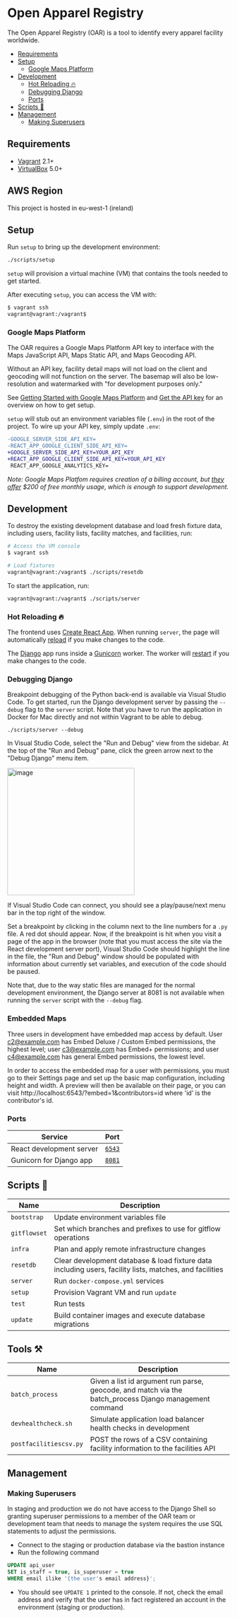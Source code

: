 # Open Apparel Registry

The Open Apparel Registry (OAR) is a tool to identify every apparel facility worldwide.

- [Requirements](#requirements)
- [Setup](#setup)
  - [Google Maps Platform](#google-maps-platform)
- [Development](#development)
  - [Hot Reloading 🔥](#hot-reloading-)
  - [Debugging Django](#debugging-django)
  - [Ports](#ports)
- [Scripts 🧰](#scripts-)
- [Management](#management)
  - [Making Superusers](#making-superusers)

## Requirements

- [Vagrant](https://www.vagrantup.com/docs/installation/) 2.1+
- [VirtualBox](https://www.virtualbox.org/wiki/Downloads) 5.0+

## AWS Region
This project is hosted in eu-west-1 (ireland)

## Setup

Run `setup` to bring up the development environment:

```bash
./scripts/setup
```

`setup` will provision a virtual machine (VM) that contains the tools needed to get started.

After executing `setup`, you can access the VM with:

```bash
$ vagrant ssh
vagrant@vagrant:/vagrant$
```

### Google Maps Platform

The OAR requires a Google Maps Platform API key to interface with the Maps JavaScript API, Maps Static API, and Maps Geocoding API.

Without an API key, facility detail maps will not load on the client and geocoding will not function on the server. The basemap will also be low-resolution and watermarked with "for development purposes only."

See [Getting Started with Google Maps Platform](https://developers.google.com/maps/gmp-get-started#procedures) and [Get the API key](https://developers.google.com/maps/documentation/javascript/get-api-key#get-the-api-key) for an overview on how to get setup.

`setup` will stub out an environment variables file (`.env`) in the root of the project. To wire up your API key, simply update `.env`:

```diff
-GOOGLE_SERVER_SIDE_API_KEY=
-REACT_APP_GOOGLE_CLIENT_SIDE_API_KEY=
+GOOGLE_SERVER_SIDE_API_KEY=YOUR_API_KEY
+REACT_APP_GOOGLE_CLIENT_SIDE_API_KEY=YOUR_API_KEY
 REACT_APP_GOOGLE_ANALYTICS_KEY=
 ```

 _Note: Google Maps Platfom requires creation of a billing account, but [they offer](https://cloud.google.com/maps-platform/pricing/) $200 of free monthly usage, which is enough to support development._

## Development

To destroy the existing development database and load fresh fixture data, including users, facility lists, facility matches, and facilities, run:

```bash
# Access the VM console
$ vagrant ssh

# Load fixtures
vagrant@vagrant:/vagrant$ ./scripts/resetdb
```

To start the application, run:

```bash
vagrant@vagrant:/vagrant$ ./scripts/server
```

### Hot Reloading 🔥

The frontend uses [Create React App](https://github.com/facebook/create-react-app/). When running `server`, the page will automatically [reload](https://github.com/facebook/create-react-app/#whats-included) if you make changes to the code.

The [Django](https://www.djangoproject.com) app runs inside a [Gunicorn](https://www.gunicorn.org) worker. The worker will [restart](https://docs.gunicorn.org/en/stable/settings.html#reload) if you make changes to the code.

### Debugging Django

Breakpoint debugging of the Python back-end is available via Visual Studio Code. To get started, run the Django development server by passing the `--debug` flag to the `server` script. Note that you have to run the application in Docker for Mac directly and not within Vagrant to be able to debug.

```
./scripts/server --debug
```

In Visual Studio Code, select the "Run and Debug" view from the sidebar. At the top of the "Run and Debug" pane, click the green arrow next to the "Debug Django" menu item.

<img width="288" alt="image" src="https://user-images.githubusercontent.com/1042475/153924321-3c60a9de-b528-4dad-92b3-8eb8184987fc.png">

If Visual Studio Code can connect, you should see a play/pause/next menu bar in the top right of the window.

Set a breakpoint by clicking in the column next to the line numbers for a `.py` file. A red dot should appear. Now, if the breakpoint is hit when you visit a page of the app in the browser (note that you must access the site via the React development server port), Visual Studio Code should highlight the line in the file, the "Run and Debug" window should be populated with information about currently set variables, and execution of the code should be paused.

Note that, due to the way static files are managed for the normal development environment, the Django server at 8081 is not available when running the `server` script with the `--debug` flag.

### Embedded Maps

Three users in development have embedded map access by default. User c2@example.com has Embed Deluxe / Custom Embed permissions, the highest level; user c3@example.com has Embed+ permissions; and user c4@example.com has general Embed permissions, the lowest level.

In order to access the embedded map for a user with permissions, you must go to their Settings
page and set up the basic map configuration, including height and width. A preview will then
be available on their page, or you can visit http://localhost:6543/?embed=1&contributors=id where 'id' is the contributor's id. 

### Ports

| Service                    | Port                            |
| -------------------------- | ------------------------------- |
| React development server   | [`6543`](http://localhost:6543) |
| Gunicorn for Django app    | [`8081`](http://localhost:8081) |

## Scripts 🧰

| Name         | Description                                                                                             |
|--------------|---------------------------------------------------------------------------------------------------------|
| `bootstrap`  | Update environment variables file                                                                       |
| `gitflowset` | Set which branches and prefixes to use for gitflow operations                                           |
| `infra`      | Plan and apply remote infrastructure changes                                                            |
| `resetdb`    | Clear development database & load fixture data including users, facility lists, matches, and facilities |
| `server`     | Run `docker-compose.yml` services                                                                       |
| `setup`      | Provision Vagrant VM and run `update`                                                                   |
| `test`       | Run tests                                                                                               |
| `update`     | Build container images and execute database migrations                                                  |

## Tools ⚒️

| Name                   | Description                                                                                            |
|------------------------|--------------------------------------------------------------------------------------------------------|
| `batch_process`        | Given a list id argument run parse, geocode, and match via the batch_process Django management command |
| `devhealthcheck.sh`    | Simulate application load balancer health checks in development                                        |
| `postfacilitiescsv.py` | POST the rows of a CSV containing facility information to the facilities API                           |

## Management

### Making Superusers

In staging and production we do not have access to the Django Shell so granting
superuser permissions to a member of the OAR team or development team that needs
to manage the system requires the use SQL statements to adjust the permissions.

- Connect to the staging or production database via the bastion instance
- Run the following command

```sql
UPDATE api_user
SET is_staff = true, is_superuser = true
WHERE email ilike '{the user's email address}';
```

- You should see `UPDATE 1` printed to the console. If not, check the email
  address and verify that the user has in fact registered an account in the
  environment (staging or production).
